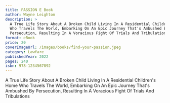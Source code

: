 ```yaml
---
title: PASSION E Book
author: Wayne Leighton
description: >
  A True Life Story About A Broken Child Living In A Residential Children's Home
  Who Travels The World, Embarking On An Epic Journey That's Ambushed By
  Persecution, Resulting In A Voracious Fight Of Trials And Tribulations
format: eBook
price: 20
coverImageUrl: /images/books/find-your-passion.jpeg
category: Lawfare
publishedYear: 2022
pages: 240
isbn: 978-1234567892
---
```


A True Life Story About A Broken Child Living In A Residential Children's Home Who Travels The World, Embarking On An Epic Journey That's Ambushed By Persecution, Resulting In A Voracious Fight Of Trials And Tribulations
